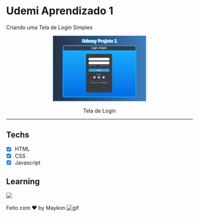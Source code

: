 # Udemi Aprendizado 1

Criando uma Tela de Login Simples

<p align="center">
  <img alt="Projeto 1 Udemy" src="/assets/image1.jpg" width="50%">
</p>

<p align="center">Tela de Login</p>

<hr>

## Techs

- [x] HTML
- [x] CSS
- [x] Javascript

## Learning 
  <p align="left">
    <a href="#">
      <img src="https://skillicons.dev/icons?i=html,css,js,vscode)" />  
    </a>
  </p>

Feito com ♥ by Maykon <img src="https://github.com/abdoachhoubi/abdoachhoubi/blob/main/gifs/Hi.gif" width="30" alt="gif" />